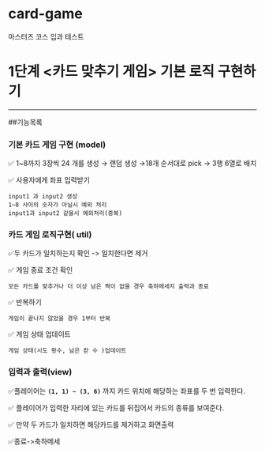 # card-game
마스터즈 코스 입과 테스트

# 1단계 <카드 맞추기 게임> 기본 로직 구현하기
---
##기능목록

### 기본 카드 게임 구현 (model)

✅ 1~8까지 3장씩 24 개를 생성  → 랜덤 생성 →18개 순서대로 pick → 3행 6열로 배치 

✅ 사용자에게 좌표 입력받기

    input1 과 input2 생성
    1~8 사이의 숫자가 아닐시 예외 처리
    input1과 input2 같을시 예외처리(중복)
    
### 카드 게임 로직구현( util)


✅두 카드가 일치하는지 확인 -> 일치한다면 제거

✅ 게임 종료 조건 확인

    모든 카드를 맞추거나 더 이상 남은 짝이 없을 경우 축하메세지 출력과 종료
    
✅ 반복하기

    게임이 끝나지 않았을 경우 1부터 반복
    
✅ 게임 상태 업데이트

    게임 상태(시도 횟수, 남은 칻 수 )업데이트
    
### 입력과 출력(view)

✅플레이어는 **`(1, 1) ~ (3, 6)`** 까지 카드 위치에 해당하는 좌표를 두 번 입력한다.

✅ 플레이어가 입력한 자리에 있는 카드를 뒤집어서 카드의 종류를 보여준다.

✅ 만약 두 카드가 일치하면 해당카드를 제거하고 화면출력

✅종료->축하메세 
